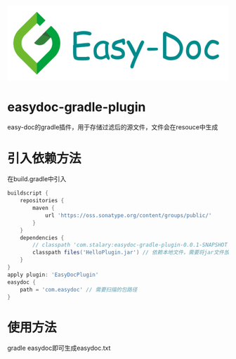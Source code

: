 ![logo](logo.png)
# easydoc-gradle-plugin

easy-doc的gradle插件，用于存储过滤后的源文件，文件会在resouce中生成

# 引入依赖方法
在build.gradle中引入
```gradle
buildscript {
    repositories {
        maven {
            url 'https://oss.sonatype.org/content/groups/public/'
        }
    }
    dependencies {
        // classpath 'com.stalary:easydoc-gradle-plugin-0.0.1-SNAPSHOT' // 依赖远程插件
        classpath files('HelloPlugin.jar') // 依赖本地文件，需要将jar文件放到项目根目录
    }
}
apply plugin: 'EasyDocPlugin'
easydoc {
    path = 'com.easydoc' // 需要扫描的包路径
}
```

# 使用方法
gradle easydoc即可生成easydoc.txt